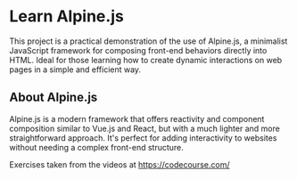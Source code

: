 # Learn Alpine.js

This project is a practical demonstration of the use of Alpine.js, a minimalist JavaScript framework for composing front-end behaviors directly into HTML. Ideal for those learning how to create dynamic interactions on web pages in a simple and efficient way.

## About Alpine.js

Alpine.js is a modern framework that offers reactivity and component composition similar to Vue.js and React, but with a much lighter and more straightforward approach. It's perfect for adding interactivity to websites without needing a complex front-end structure.


Exercises taken from the videos at
https://codecourse.com/
